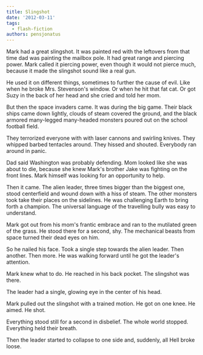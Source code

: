 ```yaml
---
title: Slingshot
date: '2012-03-11'
tags:
  - flash-fiction
authors: pensjonatus
---
```


Mark had a great slingshot. It was painted red with the leftovers from that time
dad was painting the mailbox pole. It had great range and piercing power. Mark
called it piercing power, even though it would not pierce much, because it made
the slingshot sound like a real gun.

<!-- truncate -->

He used it on different things, sometimes to further the cause of evil. Like
when he broke Mrs. Stevenson's window. Or when he hit that fat cat. Or got Suzy
in the back of her head and she cried and told her mom.

But then the space invaders came. It was during the big game. Their black ships
came down lightly, clouds of steam covered the ground, and the black armored
many-legged many-headed monsters poured out on the school football field.

They terrorized everyone with with laser cannons and swirling knives. They
whipped barbed tentacles around. They hissed and shouted. Everybody ran around
in panic.

Dad said Washington was probably defending. Mom looked like she was about to
die, because she knew Mark's brother Jake was fighting on the front lines. Mark
himself was looking for an opportunity to help.

Then it came. The alien leader, three times bigger than the biggest one, stood
centerfield and wound down with a hiss of steam. The other monsters took take
their places on the sidelines. He was challenging Earth to bring forth a
champion. The universal language of the travelling bully was easy to understand.

Mark got out from his mom's frantic embrace and ran to the mutilated green of
the grass. He stood there for a second, shy. The mechanical beasts from space
turned their dead eyes on him.

So he nailed his face. Took a single step towards the alien leader. Then
another. Then more. He was walking forward until he got the leader's attention.

Mark knew what to do. He reached in his back pocket. The slingshot was there.

The leader had a single, glowing eye in the center of his head.

Mark pulled out the slingshot with a trained motion. He got on one knee. He
aimed. He shot.

Everything stood still for a second in disbelief. The whole world stopped.
Everything held their breath.

Then the leader started to collapse to one side and, suddenly, all Hell broke
loose.

